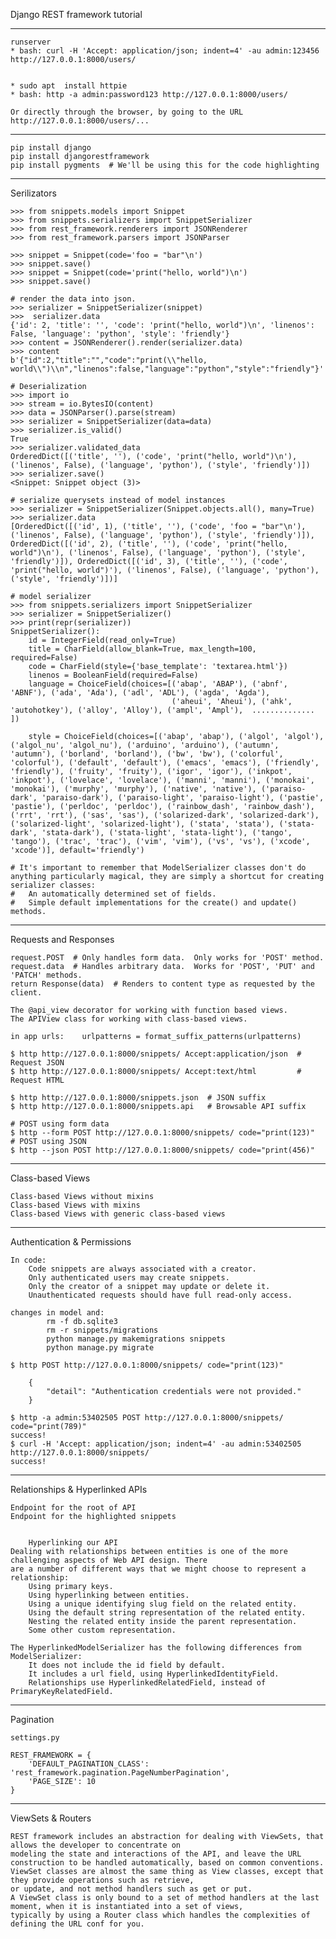 Django REST framework tutorial
************
    runserver
    * bash: curl -H 'Accept: application/json; indent=4' -au admin:123456 http://127.0.0.1:8000/users/
    
    
    * sudo apt  install httpie
    * bash: http -a admin:password123 http://127.0.0.1:8000/users/
    
    Or directly through the browser, by going to the URL http://127.0.0.1:8000/users/...
    
**********
    pip install django
    pip install djangorestframework
    pip install pygments  # We'll be using this for the code highlighting
    
************
Serilizators
    
    >>> from snippets.models import Snippet
    >>> from snippets.serializers import SnippetSerializer
    >>> from rest_framework.renderers import JSONRenderer
    >>> from rest_framework.parsers import JSONParser
    
    >>> snippet = Snippet(code='foo = "bar"\n')
    >>> snippet.save()
    >>> snippet = Snippet(code='print("hello, world")\n')
    >>> snippet.save()
    
    # render the data into json.
    >>> serializer = SnippetSerializer(snippet)
    >>>  serializer.data
    {'id': 2, 'title': '', 'code': 'print("hello, world")\n', 'linenos': False, 'language': 'python', 'style': 'friendly'}
    >>> content = JSONRenderer().render(serializer.data)
    >>> content
    b'{"id":2,"title":"","code":"print(\\"hello, world\\")\\n","linenos":false,"language":"python","style":"friendly"}'

    # Deserialization
    >>> import io
    >>> stream = io.BytesIO(content)
    >>> data = JSONParser().parse(stream)
    >>> serializer = SnippetSerializer(data=data)
    >>> serializer.is_valid()
    True
    >>> serializer.validated_data
    OrderedDict([('title', ''), ('code', 'print("hello, world")\n'), ('linenos', False), ('language', 'python'), ('style', 'friendly')])
    >>> serializer.save()
    <Snippet: Snippet object (3)>

    # serialize querysets instead of model instances
    >>> serializer = SnippetSerializer(Snippet.objects.all(), many=True)
    >>> serializer.data
    [OrderedDict([('id', 1), ('title', ''), ('code', 'foo = "bar"\n'), ('linenos', False), ('language', 'python'), ('style', 'friendly')]), OrderedDict([('id', 2), ('title', ''), ('code', 'print("hello, world")\n'), ('linenos', False), ('language', 'python'), ('style', 'friendly')]), OrderedDict([('id', 3), ('title', ''), ('code', 'print("hello, world")'), ('linenos', False), ('language', 'python'), ('style', 'friendly')])]

    # model serializer
    >>> from snippets.serializers import SnippetSerializer
    >>> serializer = SnippetSerializer()
    >>> print(repr(serializer))
    SnippetSerializer():
        id = IntegerField(read_only=True)
        title = CharField(allow_blank=True, max_length=100, required=False)
        code = CharField(style={'base_template': 'textarea.html'})
        linenos = BooleanField(required=False)
        language = ChoiceField(choices=[('abap', 'ABAP'), ('abnf', 'ABNF'), ('ada', 'Ada'), ('adl', 'ADL'), ('agda', 'Agda'), 
                                        ('aheui', 'Aheui'), ('ahk', 'autohotkey'), ('alloy', 'Alloy'), ('ampl', 'Ampl'),  .............. ])
                                        
        style = ChoiceField(choices=[('abap', 'abap'), ('algol', 'algol'), ('algol_nu', 'algol_nu'), ('arduino', 'arduino'), ('autumn', 'autumn'), ('borland', 'borland'), ('bw', 'bw'), ('colorful', 'colorful'), ('default', 'default'), ('emacs', 'emacs'), ('friendly', 'friendly'), ('fruity', 'fruity'), ('igor', 'igor'), ('inkpot', 'inkpot'), ('lovelace', 'lovelace'), ('manni', 'manni'), ('monokai', 'monokai'), ('murphy', 'murphy'), ('native', 'native'), ('paraiso-dark', 'paraiso-dark'), ('paraiso-light', 'paraiso-light'), ('pastie', 'pastie'), ('perldoc', 'perldoc'), ('rainbow_dash', 'rainbow_dash'), ('rrt', 'rrt'), ('sas', 'sas'), ('solarized-dark', 'solarized-dark'), ('solarized-light', 'solarized-light'), ('stata', 'stata'), ('stata-dark', 'stata-dark'), ('stata-light', 'stata-light'), ('tango', 'tango'), ('trac', 'trac'), ('vim', 'vim'), ('vs', 'vs'), ('xcode', 'xcode')], default='friendly')

    # It's important to remember that ModelSerializer classes don't do anything particularly magical, they are simply a shortcut for creating serializer classes:
    #   An automatically determined set of fields.
    #   Simple default implementations for the create() and update() methods.

   
***********************
Requests and Responses

    request.POST  # Only handles form data.  Only works for 'POST' method.
    request.data  # Handles arbitrary data.  Works for 'POST', 'PUT' and 'PATCH' methods.
    return Response(data)  # Renders to content type as requested by the client.
    
    The @api_view decorator for working with function based views.
    The APIView class for working with class-based views.
    
    in app urls:    urlpatterns = format_suffix_patterns(urlpatterns)

    $ http http://127.0.0.1:8000/snippets/ Accept:application/json  # Request JSON
    $ http http://127.0.0.1:8000/snippets/ Accept:text/html         # Request HTML

    $ http http://127.0.0.1:8000/snippets.json  # JSON suffix
    $ http http://127.0.0.1:8000/snippets.api   # Browsable API suffix

    # POST using form data
    $ http --form POST http://127.0.0.1:8000/snippets/ code="print(123)"
    # POST using JSON
    $ http --json POST http://127.0.0.1:8000/snippets/ code="print(456)"

******************************
Class-based Views
    
    Class-based Views without mixins
    Class-based Views with mixins
    Class-based Views with generic class-based views

***************************
Authentication & Permissions

    In code:        
        Code snippets are always associated with a creator.
        Only authenticated users may create snippets.
        Only the creator of a snippet may update or delete it.
        Unauthenticated requests should have full read-only access.

    changes in model and:
            rm -f db.sqlite3
            rm -r snippets/migrations
            python manage.py makemigrations snippets
            python manage.py migrate
    
    $ http POST http://127.0.0.1:8000/snippets/ code="print(123)"

        {
            "detail": "Authentication credentials were not provided."
        }
        
    $ http -a admin:53402505 POST http://127.0.0.1:8000/snippets/ code="print(789)"
    success!
    $ curl -H 'Accept: application/json; indent=4' -au admin:53402505 http://127.0.0.1:8000/snippets/
    success!
    
**************************
Relationships & Hyperlinked APIs
    
    Endpoint for the root of API
    Endpoint for the highlighted snippets


        Hyperlinking our API
    Dealing with relationships between entities is one of the more challenging aspects of Web API design. There 
    are a number of different ways that we might choose to represent a relationship:
        Using primary keys.
        Using hyperlinking between entities.
        Using a unique identifying slug field on the related entity.
        Using the default string representation of the related entity.
        Nesting the related entity inside the parent representation.
        Some other custom representation.

    The HyperlinkedModelSerializer has the following differences from ModelSerializer:
        It does not include the id field by default.
        It includes a url field, using HyperlinkedIdentityField.
        Relationships use HyperlinkedRelatedField, instead of PrimaryKeyRelatedField.

*******************
Pagination 
    
    settings.py
    
    REST_FRAMEWORK = {
        'DEFAULT_PAGINATION_CLASS': 'rest_framework.pagination.PageNumberPagination',
        'PAGE_SIZE': 10
    }

*********************
ViewSets & Routers

    REST framework includes an abstraction for dealing with ViewSets, that allows the developer to concentrate on 
    modeling the state and interactions of the API, and leave the URL construction to be handled automatically, based on common conventions.
    ViewSet classes are almost the same thing as View classes, except that they provide operations such as retrieve, 
    or update, and not method handlers such as get or put.
    A ViewSet class is only bound to a set of method handlers at the last moment, when it is instantiated into a set of views, 
    typically by using a Router class which handles the complexities of defining the URL conf for you.
        